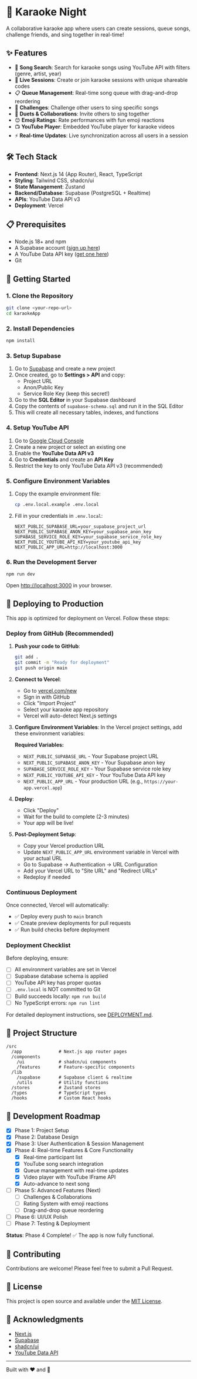 # 🎤 Karaoke Night

A collaborative karaoke app where users can create sessions, queue songs, challenge friends, and sing together in real-time!

## ✨ Features

- 🎵 **Song Search**: Search for karaoke songs using YouTube API with filters (genre, artist, year)
- 🎪 **Live Sessions**: Create or join karaoke sessions with unique shareable codes
- 📋 **Queue Management**: Real-time song queue with drag-and-drop reordering
- 🎯 **Challenges**: Challenge other users to sing specific songs
- 🤝 **Duets & Collaborations**: Invite others to sing together
- 😊 **Emoji Ratings**: Rate performances with fun emoji reactions
- 📺 **YouTube Player**: Embedded YouTube player for karaoke videos
- ⚡ **Real-time Updates**: Live synchronization across all users in a session

## 🛠 Tech Stack

- **Frontend**: Next.js 14 (App Router), React, TypeScript
- **Styling**: Tailwind CSS, shadcn/ui
- **State Management**: Zustand
- **Backend/Database**: Supabase (PostgreSQL + Realtime)
- **APIs**: YouTube Data API v3
- **Deployment**: Vercel

## 📋 Prerequisites

- Node.js 18+ and npm
- A Supabase account ([sign up here](https://supabase.com))
- A YouTube Data API key ([get one here](https://console.cloud.google.com/apis/credentials))
- Git

## 🚀 Getting Started

### 1. Clone the Repository

```bash
git clone <your-repo-url>
cd karaokeApp
```

### 2. Install Dependencies

```bash
npm install
```

### 3. Setup Supabase

1. Go to [Supabase](https://supabase.com) and create a new project
2. Once created, go to **Settings > API** and copy:
   - Project URL
   - Anon/Public Key
   - Service Role Key (keep this secret!)
3. Go to the **SQL Editor** in your Supabase dashboard
4. Copy the contents of `supabase-schema.sql` and run it in the SQL Editor
5. This will create all necessary tables, indexes, and functions

### 4. Setup YouTube API

1. Go to [Google Cloud Console](https://console.cloud.google.com)
2. Create a new project or select an existing one
3. Enable the **YouTube Data API v3**
4. Go to **Credentials** and create an **API Key**
5. Restrict the key to only YouTube Data API v3 (recommended)

### 5. Configure Environment Variables

1. Copy the example environment file:
   ```bash
   cp .env.local.example .env.local
   ```

2. Fill in your credentials in `.env.local`:
   ```env
   NEXT_PUBLIC_SUPABASE_URL=your_supabase_project_url
   NEXT_PUBLIC_SUPABASE_ANON_KEY=your_supabase_anon_key
   SUPABASE_SERVICE_ROLE_KEY=your_supabase_service_role_key
   NEXT_PUBLIC_YOUTUBE_API_KEY=your_youtube_api_key
   NEXT_PUBLIC_APP_URL=http://localhost:3000
   ```

### 6. Run the Development Server

```bash
npm run dev
```

Open [http://localhost:3000](http://localhost:3000) in your browser.

## 🚀 Deploying to Production

This app is optimized for deployment on Vercel. Follow these steps:

### Deploy from GitHub (Recommended)

1. **Push your code to GitHub**:
   ```bash
   git add .
   git commit -m "Ready for deployment"
   git push origin main
   ```

2. **Connect to Vercel**:
   - Go to [vercel.com/new](https://vercel.com/new)
   - Sign in with GitHub
   - Click "Import Project"
   - Select your karaoke app repository
   - Vercel will auto-detect Next.js settings

3. **Configure Environment Variables**:
   In the Vercel project settings, add these environment variables:
   
   **Required Variables:**
   - `NEXT_PUBLIC_SUPABASE_URL` - Your Supabase project URL
   - `NEXT_PUBLIC_SUPABASE_ANON_KEY` - Your Supabase anon key
   - `SUPABASE_SERVICE_ROLE_KEY` - Your Supabase service role key
   - `NEXT_PUBLIC_YOUTUBE_API_KEY` - Your YouTube Data API key
   - `NEXT_PUBLIC_APP_URL` - Your production URL (e.g., `https://your-app.vercel.app`)

4. **Deploy**:
   - Click "Deploy"
   - Wait for the build to complete (2-3 minutes)
   - Your app will be live!

5. **Post-Deployment Setup**:
   - Copy your Vercel production URL
   - Update `NEXT_PUBLIC_APP_URL` environment variable in Vercel with your actual URL
   - Go to Supabase → Authentication → URL Configuration
   - Add your Vercel URL to "Site URL" and "Redirect URLs"
   - Redeploy if needed

### Continuous Deployment

Once connected, Vercel will automatically:
- ✅ Deploy every push to `main` branch
- ✅ Create preview deployments for pull requests
- ✅ Run build checks before deployment

### Deployment Checklist

Before deploying, ensure:
- [ ] All environment variables are set in Vercel
- [ ] Supabase database schema is applied
- [ ] YouTube API key has proper quotas
- [ ] `.env.local` is NOT committed to Git
- [ ] Build succeeds locally: `npm run build`
- [ ] No TypeScript errors: `npm run lint`

For detailed deployment instructions, see [DEPLOYMENT.md](./DEPLOYMENT.md).

## 📁 Project Structure

```
/src
  /app              # Next.js app router pages
  /components
    /ui             # shadcn/ui components
    /features       # Feature-specific components
  /lib
    /supabase       # Supabase client & realtime
    /utils          # Utility functions
  /stores           # Zustand stores
  /types            # TypeScript types
  /hooks            # Custom React hooks
```

## 🎯 Development Roadmap

- [x] Phase 1: Project Setup
- [x] Phase 2: Database Design
- [x] Phase 3: User Authentication & Session Management
- [x] Phase 4: Real-time Features & Core Functionality
  - [x] Real-time participant list
  - [x] YouTube song search integration
  - [x] Queue management with real-time updates
  - [x] Video player with YouTube IFrame API
  - [x] Auto-advance to next song
- [ ] Phase 5: Advanced Features (Next)
  - [ ] Challenges & Collaborations
  - [ ] Rating System with emoji reactions
  - [ ] Drag-and-drop queue reordering
- [ ] Phase 6: UI/UX Polish
- [ ] Phase 7: Testing & Deployment

**Status**: Phase 4 Complete! ✅ The app is now fully functional.

## 🤝 Contributing

Contributions are welcome! Please feel free to submit a Pull Request.

## 📄 License

This project is open source and available under the [MIT License](LICENSE).

## 🙏 Acknowledgments

- [Next.js](https://nextjs.org)
- [Supabase](https://supabase.com)
- [shadcn/ui](https://ui.shadcn.com)
- [YouTube Data API](https://developers.google.com/youtube/v3)

---

Built with ❤️ and 🎤
